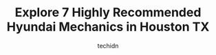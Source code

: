 ---
layout: ampstory
image: https://images.unsplash.com/photo-1532578498858-e21a39e0a449?ixlib=rb-4.0.3&ixid=MnwxMjA3fDB8MHxwaG90by1wYWdlfHx8fGVufDB8fHx8&auto=format&fit=crop&w=640&h=853&q=80
author: techidn
featured: false
description: Experience the excellence of automotive service by visiting the 7 best Hyundai Mechanic in Houston TX, USA. With their expertise, attention to detail, and commitment to customer satisfaction
title: Explore 7 Highly Recommended Hyundai Mechanics in Houston TX
cover:
   title: Explore 7 Highly Recommended Hyundai Mechanics in Houston TX
   subtitle: Rickpate
   background: https://images.unsplash.com/photo-1532578498858-e21a39e0a449?ixlib=rb-4.0.3&ixid=MnwxMjA3fDB8MHxwaG90by1wYWdlfHx8fGVufDB8fHx8&auto=format&fit=crop&w=640&h=853&q=80

pages: 
 - layout: thirds
   top: <h1>#1 Northwest Hyundai</h1>
   bottom: "<p>Honest, transparent and smooth as butter. Worked with my numbers and financial situation. No many questions asked. Signing everything was easy and all the information was</p>"
   background: https://www.knot35.com/toplist/wp-content/uploads/2023/06/best-hyundai-mechanic-1-in-houston-tx-1685831841.jpeg
   backgroundblur: true
 - layout: thirds
   top: <h1>#2 Regency Auto Repair & Body Shop</h1>
   bottom: "<p>8399 Almeda Rd L, Houston, TX 77054, United States</p>"
   background: https://www.knot35.com/toplist/wp-content/uploads/2023/06/best-hyundai-mechanic-2-in-houston-tx-1685831841.jpeg
   cta:
      link: https://www.knot35.com/toplist/explore-7-highly-recommended-hyundai-mechanics-in-houston-tx/
      text: Explore 7 Highly Recommended Hyundai Mechanics in Houston TX
 - layout: thirds
   top: <h1>#3 Heights Auto Repair</h1>
   bottom: "<p>735 W 19th St, Houston, TX 77008, United States</p>"
   background: https://www.knot35.com/toplist/wp-content/uploads/2023/06/best-hyundai-mechanic-3-in-houston-tx-1685831842.jpeg
   cta:
      link: https://www.knot35.com/toplist/explore-7-highly-recommended-hyundai-mechanics-in-houston-tx/
      text: Explore 7 Highly Recommended Hyundai Mechanics in Houston TX
 - layout: thirds
   top: <h1>#4 Key Auto Werks</h1>
   bottom: "<p>2505 W Holcombe Blvd, Houston, TX 77030, United States</p>"
   background: https://images.unsplash.com/photo-1536745287225-21d689278fd1?ixlib=rb-4.0.3&ixid=MnwxMjA3fDB8MHxwaG90by1wYWdlfHx8fGVufDB8fHx8&auto=format&fit=crop&w=640&h=853&q=80
   cta:
      link: https://www.knot35.com/toplist/explore-7-highly-recommended-hyundai-mechanics-in-houston-tx/
      text: Explore 7 Highly Recommended Hyundai Mechanics in Houston TX
 - layout: thirds
   top: <h1>#5 Sterling McCall Hyundai Service Center</h1>
   bottom: "<p>10505 Southwest Fwy, Houston, TX 77074, United States</p>"
   background: https://images.unsplash.com/photo-1547366785-564103df7e13?ixlib=rb-4.0.3&ixid=MnwxMjA3fDB8MHxwaG90by1wYWdlfHx8fGVufDB8fHx8&auto=format&fit=crop&w=640&h=853&q=80
   cta:
      link: https://www.knot35.com/toplist/explore-7-highly-recommended-hyundai-mechanics-in-houston-tx/
      text: Explore 7 Highly Recommended Hyundai Mechanics in Houston TX
 - layout: thirds
   top: <h1>#6 Hooshang Auto Repair</h1>
   bottom: "<p>3419 Crossview Dr, Houston, TX 77063, United States</p>"
   background: https://images.unsplash.com/photo-1609083590460-7b8cc0ca65f8?ixlib=rb-4.0.3&ixid=MnwxMjA3fDB8MHxwaG90by1wYWdlfHx8fGVufDB8fHx8&auto=format&fit=crop&w=640&h=853&q=80
   cta:
      link: https://www.knot35.com/toplist/explore-7-highly-recommended-hyundai-mechanics-in-houston-tx/
      text: Explore 7 Highly Recommended Hyundai Mechanics in Houston TX
 - layout: thirds
   top: <h1>#7 Universal Auto Center LLC</h1>
   bottom: "<p>3802 Waldo St, Houston, TX 77063, United States</p>"
   background: https://images.unsplash.com/photo-1509114397022-ed747cca3f65?ixlib=rb-4.0.3&ixid=MnwxMjA3fDB8MHxwaG90by1wYWdlfHx8fGVufDB8fHx8&auto=format&fit=crop&w=640&h=853&q=80
   cta:
      link: https://www.knot35.com/toplist/explore-7-highly-recommended-hyundai-mechanics-in-houston-tx/
      text: Explore 7 Highly Recommended Hyundai Mechanics in Houston TX
 - layout: thirds
   middle: Continue reading...
   background: https://images.unsplash.com/photo-1632260260864-caf7fde5ec36?ixlib=rb-4.0.3&ixid=MnwxMjA3fDB8MHxwaG90by1wYWdlfHx8fGVufDB8fHx8&auto=format&fit=crop&w=640&h=853&q=80
   cta:
      link: https://www.knot35.com/toplist/explore-7-highly-recommended-hyundai-mechanics-in-houston-tx/
      text: Explore 7 Highly Recommended Hyundai Mechanics in Houston TX
      
---